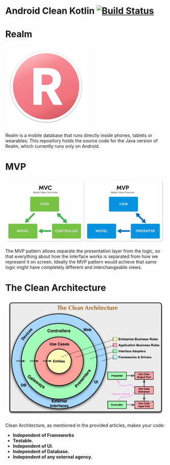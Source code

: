 # Android Clean Kotlin [![Build Status](https://travis-ci.org/AdamLuisSean/Android-Clean-Kotlin.svg?branch=master)](https://travis-ci.org/AdamLuisSean/Android-Clean-Kotlin)

# Realm
![Realm](preview/realm.png)

Realm is a mobile database that runs directly inside phones, tablets or wearables.
This repository holds the source code for the Java version of Realm, which currently runs only on Android.

# MVP
![MVP](preview/mvcmvp.png)

The MVP pattern allows separate the presentation layer from the logic, so that everything about how the interface works is separated from how we represent it on screen. 
Ideally the MVP pattern would achieve that same logic might have completely different and interchangeable views.

# The Clean Architecture
![MVP](preview/clean.jpg)

<p name="60ca" id="60ca" class="graf--p graf-after--figure">Clean Architecture, as mentioned in the provided articles, makes your code:</p><ul class="postList"><li name="15f8" id="15f8" class="graf--li graf-after--p"><strong class="markup--strong markup--li-strong">Independent of Frameworks</strong></li><li name="9e4b" id="9e4b" class="graf--li graf-after--li"><strong class="markup--strong markup--li-strong">Testable.</strong></li><li name="8f8e" id="8f8e" class="graf--li graf-after--li"><strong class="markup--strong markup--li-strong">Independent of UI.</strong></li><li name="ae90" id="ae90" class="graf--li graf-after--li"><strong class="markup--strong markup--li-strong">Independent of Database.</strong></li><li name="895e" id="895e" class="graf--li graf-after--li"><strong class="markup--strong markup--li-strong">Independent of any external agency.</strong></li></ul>